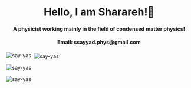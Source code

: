 <h1 align="center">Hello, I am Sharareh!👋</h1>
<h4 align="center">A physicist working mainly in the field of condensed matter physics!</h4>
<h4 align="center">Email: ssayyad.phys@gmail.com</h4>



<p><img align="left" src="https://github-readme-stats.vercel.app/api/top-langs?username=say-yas&show_icons=true&locale=en&layout=compact" alt="say-yas" /></p>

<p>&nbsp;<img align="center" src="https://github-readme-stats.vercel.app/api?username=say-yas&show_icons=true&locale=en" alt="say-yas" /></p>

<p><img align="center" src="https://github-readme-streak-stats.herokuapp.com/?user=say-yas&" alt="say-yas" /></p>

<p align="left"> <img src="https://komarev.com/ghpvc/?username=say-yas&label=Profile%20views&color=0e75b6&style=flat" alt="say-yas" /> </p>

<!-- 
https://www.youtube.com/watch?v=G-EGDH50hGE
https://rahuldkjain.github.io/gh-profile-readme-generator/
-->
